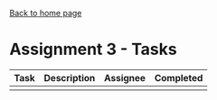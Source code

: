 [Back to home page](https://kevbot.github.io/cmpt275_fa2019_team8/)

# Assignment 3 - Tasks 

| Task | Description | Assignee | Completed |
| :----- | :----- | :-----: | :-----: | 
| | | | |